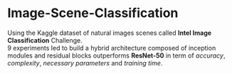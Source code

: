 # Image-Scene-Classification

Using the Kaggle dataset of natural images scenes called **Intel Image Classification** Challenge.  
9 experiments led to build a hybrid architecture composed of inception modules and residual blocks outperforms **ResNet-50** in term of *accuracy*, *complexity*, *necessary parameters* and *training time*.
